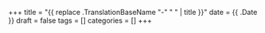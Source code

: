 +++
title = "{{ replace .TranslationBaseName "-" " " | title }}"
date = {{ .Date }}
draft = false
tags = []
categories = []
+++